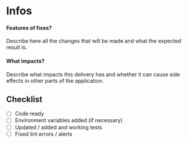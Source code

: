 # Infos

#### Features of fixes?

Describe here all the changes that will be made and what the expected result is.

#### What impacts?

Describe what impacts this delivery has and whether it can cause side effects in other parts of the application.

## Checklist

- [ ] Code ready
- [ ] Environment variables added (if necessary)
- [ ] Updated / added and working tests
- [ ] Fixed lint errors / alerts
